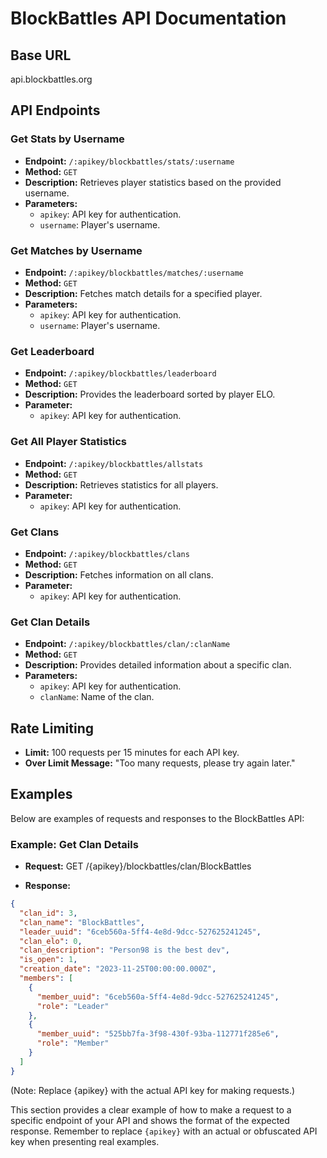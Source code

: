 # BlockBattles API Documentation
## Base URL
api.blockbattles.org

## API Endpoints

### Get Stats by Username
- **Endpoint:** `/:apikey/blockbattles/stats/:username`
- **Method:** `GET`
- **Description:** Retrieves player statistics based on the provided username.
- **Parameters:**
  - `apikey`: API key for authentication.
  - `username`: Player's username.

### Get Matches by Username
- **Endpoint:** `/:apikey/blockbattles/matches/:username`
- **Method:** `GET`
- **Description:** Fetches match details for a specified player.
- **Parameters:**
  - `apikey`: API key for authentication.
  - `username`: Player's username.

### Get Leaderboard
- **Endpoint:** `/:apikey/blockbattles/leaderboard`
- **Method:** `GET`
- **Description:** Provides the leaderboard sorted by player ELO.
- **Parameter:**
  - `apikey`: API key for authentication.

### Get All Player Statistics
- **Endpoint:** `/:apikey/blockbattles/allstats`
- **Method:** `GET`
- **Description:** Retrieves statistics for all players.
- **Parameter:**
  - `apikey`: API key for authentication.

### Get Clans
- **Endpoint:** `/:apikey/blockbattles/clans`
- **Method:** `GET`
- **Description:** Fetches information on all clans.
- **Parameter:**
  - `apikey`: API key for authentication.

### Get Clan Details
- **Endpoint:** `/:apikey/blockbattles/clan/:clanName`
- **Method:** `GET`
- **Description:** Provides detailed information about a specific clan.
- **Parameters:**
  - `apikey`: API key for authentication.
  - `clanName`: Name of the clan.

## Rate Limiting
- **Limit:** 100 requests per 15 minutes for each API key.
- **Over Limit Message:** "Too many requests, please try again later."

## Examples

Below are examples of requests and responses to the BlockBattles API:

### Example: Get Clan Details

- **Request:**
GET /{apikey}/blockbattles/clan/BlockBattles

- **Response:**
```json
{
  "clan_id": 3,
  "clan_name": "BlockBattles",
  "leader_uuid": "6ceb560a-5ff4-4e8d-9dcc-527625241245",
  "clan_elo": 0,
  "clan_description": "Person98 is the best dev",
  "is_open": 1,
  "creation_date": "2023-11-25T00:00:00.000Z",
  "members": [
    {
      "member_uuid": "6ceb560a-5ff4-4e8d-9dcc-527625241245",
      "role": "Leader"
    },
    {
      "member_uuid": "525bb7fa-3f98-430f-93ba-112771f285e6",
      "role": "Member"
    }
  ]
}
```
(Note: Replace {apikey} with the actual API key for making requests.)


This section provides a clear example of how to make a request to a specific endpoint of your API and shows the format of the expected response. Remember to replace `{apikey}` with an actual or obfuscated API key when presenting real examples.


